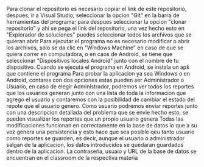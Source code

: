 Para clonar el repositorio es necesario copiar el link de este repositorio, despues, ir a Visual Studio; seleccionar la opcion "Git" en la barra de herramientas del programa; para despues seleccionar la opcion "clonar repositorio" y ahi se pega el link del repositorio, una vez hecho esto en "Explorador de soluciones" puedes seleccionar todos los archivos que se quieran abrir 
Para ejecutar el programa no es necesario modificar o abrir los archivos, solo se da clic en "Windows Machine" en caso de que se quiera correr en computadora, o en caos de Android, se tiene que seleccionar "Dispositivos locales Android" junto con el nombre de tu dispositivo. Cuando se ejecuta el programa en Android, se instala un apk que contiene el programa 
Para probar la aplicacion ya sea Windows o en Android, contares con dos opciones estas pueden ser Administrador o Usuario, en caso de elegir Administrador, podremos ver todos los reportes que los usuarios generan junto con una lista de toda la informacion que agrego el usuario y contaremos con la posibilidad de cambiar el estado del repote que el usuario genero. Como usuario podremos enviar reportes junto con una descripcion detallada del problema que se envie hecho esto, se pueden visualizar los reportes que un propio usuario genera 
Todas las modificaciones funcionan en correctamente en la base de datos lo que a su vez genera una persistencia y esto hace que sea posible qeu tanto usuario como reportes se guarden, es decir, aunque el usuario o administrador salgan de la aplicacion, los datos introducidos se quedaran guardados dentro de la aplicacion. La contraseña, usuaio y URL de la base de datos se encuentran en el classroom de la respectiva materia
